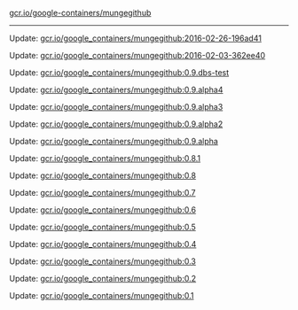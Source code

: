 [gcr.io/google-containers/mungegithub](https://hub.docker.com/r/cruse/mungegithub/tags/) 

----
Update: [gcr.io/google_containers/mungegithub:2016-02-26-196ad41](https://hub.docker.com/r/cruse/mungegithub/tags/)

Update: [gcr.io/google_containers/mungegithub:2016-02-03-362ee40](https://hub.docker.com/r/cruse/mungegithub/tags/)

Update: [gcr.io/google_containers/mungegithub:0.9.dbs-test](https://hub.docker.com/r/cruse/mungegithub/tags/)

Update: [gcr.io/google_containers/mungegithub:0.9.alpha4](https://hub.docker.com/r/cruse/mungegithub/tags/)

Update: [gcr.io/google_containers/mungegithub:0.9.alpha3](https://hub.docker.com/r/cruse/mungegithub/tags/)

Update: [gcr.io/google_containers/mungegithub:0.9.alpha2](https://hub.docker.com/r/cruse/mungegithub/tags/)

Update: [gcr.io/google_containers/mungegithub:0.9.alpha](https://hub.docker.com/r/cruse/mungegithub/tags/)

Update: [gcr.io/google_containers/mungegithub:0.8.1](https://hub.docker.com/r/cruse/mungegithub/tags/)

Update: [gcr.io/google_containers/mungegithub:0.8](https://hub.docker.com/r/cruse/mungegithub/tags/)

Update: [gcr.io/google_containers/mungegithub:0.7](https://hub.docker.com/r/cruse/mungegithub/tags/)

Update: [gcr.io/google_containers/mungegithub:0.6](https://hub.docker.com/r/cruse/mungegithub/tags/)

Update: [gcr.io/google_containers/mungegithub:0.5](https://hub.docker.com/r/cruse/mungegithub/tags/)

Update: [gcr.io/google_containers/mungegithub:0.4](https://hub.docker.com/r/cruse/mungegithub/tags/)

Update: [gcr.io/google_containers/mungegithub:0.3](https://hub.docker.com/r/cruse/mungegithub/tags/)

Update: [gcr.io/google_containers/mungegithub:0.2](https://hub.docker.com/r/cruse/mungegithub/tags/)

Update: [gcr.io/google_containers/mungegithub:0.1](https://hub.docker.com/r/cruse/mungegithub/tags/)

